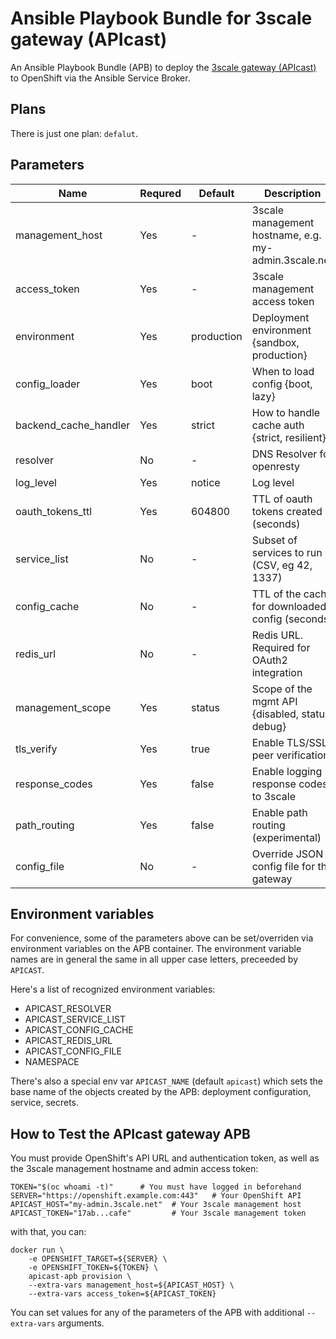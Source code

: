 # Ansible Playbook Bundle for 3scale gateway (APIcast)

An Ansible Playbook Bundle (APB) to deploy the
[3scale gateway (APIcast)](https://support.3scale.net) to OpenShift via the
Ansible Service Broker.

## Plans

There is just one plan: `defalut`.

## Parameters

Name                  | Requred | Default    | Description                                          |
----------------------|---------|------------|------------------------------------------------------|
management_host       | Yes     | -          | 3scale management hostname, e.g. my-admin.3scale.net |
access_token          | Yes     | -          | 3scale management access token                       |
environment           | Yes     | production | Deployment environment {sandbox, production}         |
config_loader         | Yes     | boot       | When to load config {boot, lazy}                     |
backend_cache_handler | Yes     | strict     | How to handle cache auth {strict, resilient}         |
resolver              | No      | -          | DNS Resolver for openresty                           |
log_level             | Yes     | notice     | Log level                                            |
oauth_tokens_ttl      | Yes     | 604800     | TTL of oauth tokens created (seconds)                |
service_list          | No      | -          | Subset of services to run (CSV, eg 42, 1337)         |
config_cache          | No      | -          | TTL of the cache for downloaded config (seconds)     |
redis_url             | No      | -          | Redis URL. Required for OAuth2 integration           |
management_scope      | Yes     | status     | Scope of the mgmt API {disabled, status, debug}      |
tls_verify            | Yes     | true       | Enable TLS/SSL peer verification                     |
response_codes        | Yes     | false      | Enable logging response codes to 3scale              |
path_routing          | Yes     | false      | Enable path routing (experimental)                   |
config_file           | No      | -          | Override JSON config file for the gateway            |

## Environment variables

For convenience, some of the parameters above can be set/overriden via
environment variables on the APB container. The environment variable names are
in general the same in all upper case letters, preceeded by `APICAST`.

Here's a list of recognized environment variables:

- APICAST_RESOLVER
- APICAST_SERVICE_LIST
- APICAST_CONFIG_CACHE
- APICAST_REDIS_URL
- APICAST_CONFIG_FILE
- NAMESPACE

There's also a special env var `APICAST_NAME` (default `apicast`) which sets the
base name of the objects created by the APB: deployment configuration, service,
secrets.

## How to Test the APIcast gateway APB

You must provide OpenShift's API URL and authentication token, as well as the
3scale management hostname and admin access token:

    TOKEN="$(oc whoami -t)"      # You must have logged in beforehand
    SERVER="https://openshift.example.com:443"   # Your OpenShift API
    APICAST_HOST="my-admin.3scale.net"  # Your 3scale management host
    APICAST_TOKEN="17ab...cafe"         # Your 3scale management token

with that, you can:

    docker run \
        -e OPENSHIFT_TARGET=${SERVER} \
        -e OPENSHIFT_TOKEN=${TOKEN} \
        apicast-apb provision \
        --extra-vars management_host=${APICAST_HOST} \
        --extra-vars access_token=${APICAST_TOKEN}

You can set values for any of the parameters of the APB with additional
`--extra-vars` arguments.
